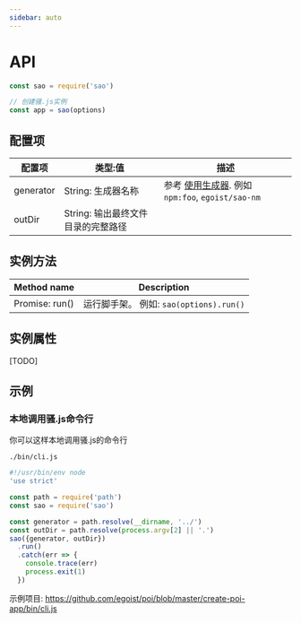 ```yaml
---
sidebar: auto
---
```


# API

```js
const sao = require('sao')

// 创建骚.js实例
const app = sao(options)
```

## 配置项

| 配置项 | 类型:值 | 描述 |
| ---------- | ------------ | ----------- |
| generator | String: 生成器名称 | 参考 [使用生成器](guide/getting-started.html#使用生成器). 例如 `npm:foo`, `egoist/sao-nm`|
| outDir | String: 输出最终文件目录的完整路径 ||


## 实例方法

| Method name | Description |
| ---------- | ------------ |
| Promise: run() | 运行脚手架。 例如: `sao(options).run()`|


## 实例属性

[TODO]

## 示例

### 本地调用骚.js命令行

你可以这样本地调用骚.js的命令行

`./bin/cli.js`

```js
#!/usr/bin/env node
'use strict'

const path = require('path')
const sao = require('sao')

const generator = path.resolve(__dirname, '../')
const outDir = path.resolve(process.argv[2] || '.')
sao({generator, outDir})
  .run()
  .catch(err => {
    console.trace(err)
    process.exit(1)
  })
```

示例项目: https://github.com/egoist/poi/blob/master/create-poi-app/bin/cli.js
